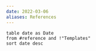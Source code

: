 ```yaml
---
date: 2022-03-06
aliases: References
---
```


```dataview
table date as Date
from #reference and !"Templates"
sort date desc

